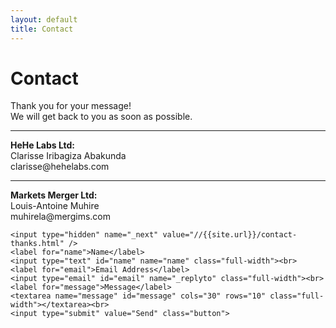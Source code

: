 ```yaml
---
layout: default
title: Contact
---
```


<div id="contact">
  <h1 class="pageTitle">Contact</h1>
  <p class="intro text-center">
    Thank you for your message!<br />
    We will get back to you as soon as possible.
  </p>
  <hr />
  <div class="contactContent">
    <p>
      <strong>HeHe Labs Ltd:</strong><br />
      Clarisse Iribagiza Abakunda<br />
      clarisse@hehelabs.com
      <hr />
      <strong>Markets Merger Ltd:</strong><br />
      Louis-Antoine Muhire<br />
      muhirela@mergims.com
    </p>
  </div>
  <form action="http://formspree.io/hello@michaelbumann.com" method="POST">
  
    <input type="hidden" name="_next" value="//{{site.url}}/contact-thanks.html" />
    <label for="name">Name</label>    
    <input type="text" id="name" name="name" class="full-width"><br>
    <label for="email">Email Address</label>
    <input type="email" id="email" name="_replyto" class="full-width"><br>
    <label for="message">Message</label>
    <textarea name="message" id="message" cols="30" rows="10" class="full-width"></textarea><br>
    <input type="submit" value="Send" class="button">
  </form>
</div>
